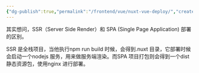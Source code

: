 ```yaml
---
{"dg-publish":true,"permalink":"/frontend/vue/nuxt-vue-deploy/","created":"2024-06-04T10:19:23.058+08:00","updated":"2024-06-04T11:05:07.658+08:00"}
---
```


其实想问，SSR（Server Side Render）和 SPA (Single Page Application) 部署的区别。

SSR 是全栈项目，当他执行npm run build 时候，会得到.nuxt 目录，它部署时候会启动一个nodejs 服务，用来做服务端渲染。而SPA 项目打包则会得到一个dist 静态资源包，使用nginx 进行部署。  